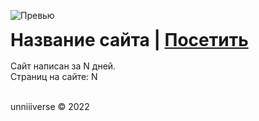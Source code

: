 ![Превью](https://static.unniv.info/preview/SITE/preview.jpg)
<h1 style="margin: 0; margin-bottom: 16px;">Название сайта | <a href="https://unniv.info/p/22/SITE/">Посетить</a></h1>
<p style="margin: 0;">Сайт написан за N дней.</p>
<p style="margin: 0;">Страниц на сайте: N</p>

<br>

unniiiverse © 2022